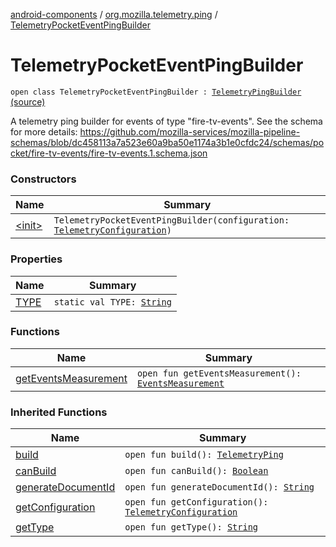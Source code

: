 [android-components](../../index.md) / [org.mozilla.telemetry.ping](../index.md) / [TelemetryPocketEventPingBuilder](./index.md)

# TelemetryPocketEventPingBuilder

`open class TelemetryPocketEventPingBuilder : `[`TelemetryPingBuilder`](../-telemetry-ping-builder/index.md) [(source)](https://github.com/mozilla-mobile/android-components/blob/master/components/service/telemetry/src/main/java/org/mozilla/telemetry/ping/TelemetryPocketEventPingBuilder.java#L25)

A telemetry ping builder for events of type "fire-tv-events". See the schema for more details: https://github.com/mozilla-services/mozilla-pipeline-schemas/blob/dc458113a7a523e60a9ba50e1174a3b1e0cfdc24/schemas/pocket/fire-tv-events/fire-tv-events.1.schema.json

### Constructors

| Name | Summary |
|---|---|
| [&lt;init&gt;](-init-.md) | `TelemetryPocketEventPingBuilder(configuration: `[`TelemetryConfiguration`](../../org.mozilla.telemetry.config/-telemetry-configuration/index.md)`)` |

### Properties

| Name | Summary |
|---|---|
| [TYPE](-t-y-p-e.md) | `static val TYPE: `[`String`](https://kotlinlang.org/api/latest/jvm/stdlib/kotlin/-string/index.html) |

### Functions

| Name | Summary |
|---|---|
| [getEventsMeasurement](get-events-measurement.md) | `open fun getEventsMeasurement(): `[`EventsMeasurement`](../../org.mozilla.telemetry.measurement/-events-measurement/index.md) |

### Inherited Functions

| Name | Summary |
|---|---|
| [build](../-telemetry-ping-builder/build.md) | `open fun build(): `[`TelemetryPing`](../-telemetry-ping/index.md) |
| [canBuild](../-telemetry-ping-builder/can-build.md) | `open fun canBuild(): `[`Boolean`](https://kotlinlang.org/api/latest/jvm/stdlib/kotlin/-boolean/index.html) |
| [generateDocumentId](../-telemetry-ping-builder/generate-document-id.md) | `open fun generateDocumentId(): `[`String`](https://kotlinlang.org/api/latest/jvm/stdlib/kotlin/-string/index.html) |
| [getConfiguration](../-telemetry-ping-builder/get-configuration.md) | `open fun getConfiguration(): `[`TelemetryConfiguration`](../../org.mozilla.telemetry.config/-telemetry-configuration/index.md) |
| [getType](../-telemetry-ping-builder/get-type.md) | `open fun getType(): `[`String`](https://kotlinlang.org/api/latest/jvm/stdlib/kotlin/-string/index.html) |
